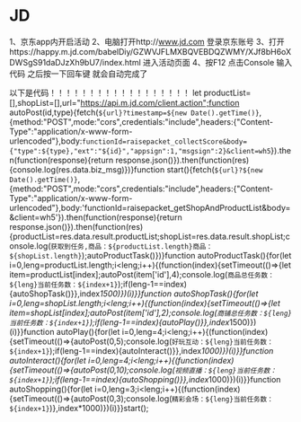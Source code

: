 # JD
1、京东app内开启活动
2、电脑打开http://www.jd.com 登录京东账号
3、打开https://happy.m.jd.com/babelDiy/GZWVJFLMXBQVEBDQZWMY/XJf8bH6oXDWSgS91daDJzXh9bU7/index.html 进入活动页面
4、按F12 点击Console 输入代码 之后按一下回车键 就会自动完成了

以下是代码！！！！！！！！！！！！！！！！！！
let productList=[],shopList=[],url="https://api.m.jd.com/client.action";function autoPost(id,type){fetch(`${url}?timestamp=${new Date().getTime()}`,{method:"POST",mode:"cors",credentials:"include",headers:{"Content-Type":"application/x-www-form-urlencoded"},body:`functionId=raisepacket_collectScore&body={"type":${type},"ext":"${id}","appsign":1,"msgsign":2}&client=wh5`}).then(function(response){return response.json()}).then(function(res){console.log(res.data.biz_msg)})}function start(){fetch(`${url}?${new Date().getTime()}`,{method:"POST",mode:"cors",credentials:"include",headers:{"Content-Type":"application/x-www-form-urlencoded"},body:'functionId=raisepacket_getShopAndProductList&body=&client=wh5'}).then(function(response){return response.json()}).then(function(res){productList=res.data.result.productList;shopList=res.data.result.shopList;console.log(`获取到任务,商品：${productList.length}商品：${shopList.length}`);autoProductTask()})}function autoProductTask(){for(let i=0,leng=productList.length;i<leng;i++){(function(index){setTimeout(()=>{let item=productList[index];autoPost(item['id'],4);console.log(`商品总任务数：${leng}当前任务数：${index+1}`);if(leng-1==index){autoShopTask()}},index*1500)})(i)}}function autoShopTask(){for(let i=0,leng=shopList.length;i<leng;i++){(function(index){setTimeout(()=>{let item=shopList[index];autoPost(item['id'],2);console.log(`商铺总任务数：${leng}当前任务数：${index+1}`);if(leng-1==index){autoPlay()}},index*1500)})(i)}}function autoPlay(){for(let i=0,leng=4;i<leng;i++){(function(index){setTimeout(()=>{autoPost(0,5);console.log(`好玩互动：${leng}当前任务数：${index+1}`);if(leng-1==index){autoInteract()}},index*1000)})(i)}}function autoInteract(){for(let i=0,leng=4;i<leng;i++){(function(index){setTimeout(()=>{autoPost(0,10);console.log(`视频直播：${leng}当前任务数：${index+1}`);if(leng-1==index){autoShopping()}},index*1000)})(i)}}function autoShopping(){for(let i=0,leng=3;i<leng;i++){(function(index){setTimeout(()=>{autoPost(0,3);console.log(`精彩会场：${leng}当前任务数：${index+1}`)},index*1000)})(i)}}start();

